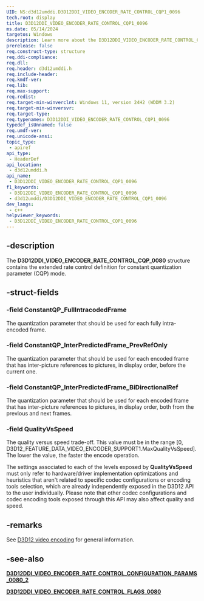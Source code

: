 ```yaml
---
UID: NS:d3d12umddi.D3D12DDI_VIDEO_ENCODER_RATE_CONTROL_CQP1_0096
tech.root: display
title: D3D12DDI_VIDEO_ENCODER_RATE_CONTROL_CQP1_0096
ms.date: 05/14/2024
targetos: Windows
description: Learn more about the D3D12DDI_VIDEO_ENCODER_RATE_CONTROL_CQP1_0096 structure.
prerelease: false
req.construct-type: structure
req.ddi-compliance: 
req.dll: 
req.header: d3d12umddi.h
req.include-header: 
req.kmdf-ver: 
req.lib: 
req.max-support: 
req.redist: 
req.target-min-winverclnt: Windows 11, version 24H2 (WDDM 3.2)
req.target-min-winversvr: 
req.target-type: 
req.typenames: D3D12DDI_VIDEO_ENCODER_RATE_CONTROL_CQP1_0096
typedef_isUnnamed: false
req.umdf-ver: 
req.unicode-ansi: 
topic_type:
 - apiref
api_type:
 - HeaderDef
api_location:
 - d3d12umddi.h
api_name:
 - D3D12DDI_VIDEO_ENCODER_RATE_CONTROL_CQP1_0096
f1_keywords:
 - D3D12DDI_VIDEO_ENCODER_RATE_CONTROL_CQP1_0096
 - d3d12umddi/D3D12DDI_VIDEO_ENCODER_RATE_CONTROL_CQP1_0096
dev_langs:
 - c++
helpviewer_keywords:
 - D3D12DDI_VIDEO_ENCODER_RATE_CONTROL_CQP1_0096
---
```


## -description

The **D3D12DDI_VIDEO_ENCODER_RATE_CONTROL_CQP_0080** structure contains the extended rate control definition for constant quantization parameter (CQP) mode.

## -struct-fields

### -field ConstantQP_FullIntracodedFrame

The quantization parameter that should be used for each fully intra-encoded frame.

### -field ConstantQP_InterPredictedFrame_PrevRefOnly

The quantization parameter that should be used for each encoded frame that has inter-picture references to pictures, in display order, before the current one.

### -field ConstantQP_InterPredictedFrame_BiDirectionalRef

The quantization parameter that should be used for each encoded frame that has inter-picture references to pictures, in display order, both from the previous and next frames.

### -field QualityVsSpeed

The quality versus speed trade-off. This value must be in the range [0, D3D12_FEATURE_DATA_VIDEO_ENCODER_SUPPORT1.MaxQualityVsSpeed]. The lower the value, the faster the encode operation.

The settings associated to each of the levels exposed by **QualityVsSpeed** must only refer to hardware/driver implementation optimizations and heuristics that aren't related to specific codec configurations or encoding tools selection, which are already independently exposed in the D3D12 API to the user individually. Please note that other codec configurations and codec encoding tools exposed through this API may also affect quality and speed.

## -remarks

See [D3D12 video encoding](/windows-hardware/drivers/display/video-encoding-d3d12) for general information.

## -see-also

[**D3D12DDI_VIDEO_ENCODER_RATE_CONTROL_CONFIGURATION_PARAMS_0080_2**](ns-d3d12umddi-d3d12ddi_video_encoder_rate_control_configuration_params_0080_2.md)

[**D3D12DDI_VIDEO_ENCODER_RATE_CONTROL_FLAGS_0080**](ne-d3d12umddi-d3d12ddi_video_encoder_rate_control_flags_0080.md)
